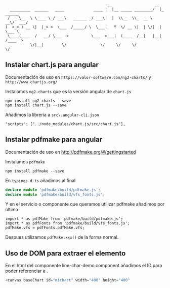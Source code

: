 

```
                                            .__                   __          
  _________  ______   ____             ____ |  |__ _____ ________/  |_  ______
 /  _ \__  \ \____ \_/ ___\   ______ _/ ___\|  |  \\__  \\_  __ \   __\/  ___/
(  <_> ) __ \|  |_> >  \___  /_____/ \  \___|   Y  \/ __ \|  | \/|  |  \___ \ 
 \____(____  /   __/ \___  >          \___  >___|  (____  /__|   |__| /____  >
           \/|__|        \/               \/     \/     \/                 \/ 
```
                                                                              
Instalar chart.js para angular
-----------------------------
Documentación de uso en `https://valor-software.com/ng2-charts/` y `http://www.chartjs.org/`



Instalamos `ng2-charts` que es la versión angular de `chart.js`
```
npm install ng2-charts --save
npm install chart.js --save
```

Añadimos la libreria a `src\.angular-cli.json`
```shell
"scripts": ["../node_modules/chart.js/src/chart.js"],
```

Instalar pdfmake para angular
-----------------------------
Documentación de uso en http://pdfmake.org/#/gettingstarted

Instalamos `pdfmake`
```shell
npm install pdfmake --save
```

En `typings.d.ts` añadimos al final
```typescript
declare module 'pdfmake/build/pdfmake.js';
declare module 'pdfmake/build/vfs_fonts.js';
```

Y en el servicio o componente que queramos utilizar pdfmake añadimos por último
```
import * as pdfMake from 'pdfmake/build/pdfmake.js';
import * as pdfFonts from 'pdfmake/build/vfs_fonts.js';
pdfMake.vfs = pdfFonts.pdfMake.vfs;
```
Despues utilizamos `pdfMake.xxx()` de la forma normal.


Uso de DOM para extraer el elemento <canvas>
---------------------------------------------

En el html del componente line-char-demo.component añadimos el ID para poder referenciar a <canvas>.
```typescript
<canvas baseChart id="michart" width="400" height="400"
```
